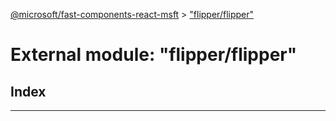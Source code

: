 [@microsoft/fast-components-react-msft](../README.md) > ["flipper/flipper"](../modules/_flipper_flipper_.md)

# External module: "flipper/flipper"

## Index

---

